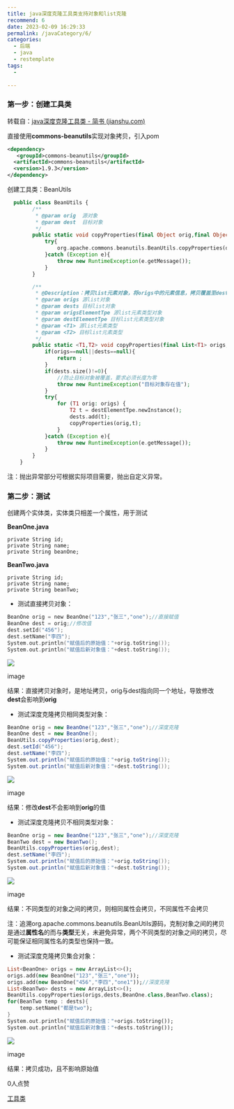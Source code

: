 ```yaml
---
title: java深度克隆工具类支持对象和list克隆
recommend: 6
date: 2023-02-09 16:29:33
permalink: /javaCategory/6/
categories:
  - 后端
  - java
  - restemplate
tags:
  - 
 
---
```

### **第一步：创建工具类**

转载自：[java深度克隆工具类 - 简书 (jianshu.com)](https://www.jianshu.com/p/3fb51d9332a9)

直接使用**commons-beanutils**实现对象拷贝，引入pom

```xml
<dependency>    
   <groupId>commons-beanutils</groupId> 
  <artifactId>commons-beanutils</artifactId>    
  <version>1.9.3</version>
</dependency>
```

创建工具类：BeanUtils

```php
  public class BeanUtils {
        /**
         * @param orig  源对象
         * @param dest  目标对象
         */
        public static void copyProperties(final Object orig,final Object dest){
            try{
                org.apache.commons.beanutils.BeanUtils.copyProperties(dest, orig);
            }catch (Exception e){
                throw new RuntimeException(e.getMessage());
            }
        }

        /**
         * @Description：拷贝list元素对象，将origs中的元素信息，拷贝覆盖至dests中
         * @param origs 源list对象
         * @param dests 目标list对象
         * @param origsElementTpe 源list元素类型对象
         * @param destElementTpe 目标list元素类型对象
         * @param <T1> 源list元素类型
         * @param <T2> 目标list元素类型
         */
        public static <T1,T2> void copyProperties(final List<T1> origs, final List<T2> dests, Class<T1> origsElementTpe, Class<T2> destElementTpe){
            if(origs==null||dests==null){
                return ;
            }
            if(dests.size()!=0){
                //防止目标对象被覆盖，要求必须长度为零
                throw new RuntimeException("目标对象存在值");
            }
            try{
                for (T1 orig: origs) {
                    T2 t = destElementTpe.newInstance();
                    dests.add(t);
                    copyProperties(orig,t);
                }
            }catch (Exception e){
                throw new RuntimeException(e.getMessage());
            }
        }
    }

```

注：抛出异常部分可根据实际项目需要，抛出自定义异常。

### **第二步：测试**

创建两个实体类，实体类只相差一个属性，用于测试

**BeanOne.java**

```tsx
private String id;
private String name;
private String beanOne;
```

**BeanTwo.java**

```tsx
private String id;
private String name;
private String beanTwo;
```

- 测试直接拷贝对象：

```swift
BeanOne orig = new BeanOne("123","张三","one");//直接赋值
BeanOne dest = orig;//修改值
dest.setId("456");
dest.setName("李四");
System.out.println("赋值后的原始值："+orig.toString());
System.out.println("赋值后新对象值："+dest.toString());
```

![](//upload-images.jianshu.io/upload_images/14314871-7d642a14b87a6c9a.png?imageMogr2/auto-orient/strip|imageView2/2/w/503/format/webp)

image

结果：直接拷贝对象时，是地址拷贝，orig与dest指向同一个地址，导致修改**dest**会影响到**orig**

- 测试深度克隆拷贝相同类型对象：

```csharp
BeanOne orig = new BeanOne("123","张三","one");//深度克隆
BeanOne dest = new BeanOne();
BeanUtils.copyProperties(orig,dest);
dest.setId("456");
dest.setName("李四");
System.out.println("赋值后的原始值："+orig.toString());
System.out.println("赋值后新对象值："+dest.toString());
```

![](//upload-images.jianshu.io/upload_images/14314871-dd084b16c13ec1d5.png?imageMogr2/auto-orient/strip|imageView2/2/w/466/format/webp)

image

结果：修改**dest**不会影响到**orig**的值

- 测试深度克隆拷贝不相同类型对象：

```csharp
BeanOne orig = new BeanOne("123","张三","one");//深度克隆
BeanTwo dest = new BeanTwo();
BeanUtils.copyProperties(orig,dest);
dest.setName("李四");
System.out.println("赋值后的原始值："+orig.toString());
System.out.println("赋值后新对象值："+dest.toString());
```

![](//upload-images.jianshu.io/upload_images/14314871-4132f82761b606e4.png?imageMogr2/auto-orient/strip|imageView2/2/w/445/format/webp)

image

结果：不同类型的对象之间的拷贝，则相同属性会拷贝，不同属性不会拷贝

注：追溯org.apache.commons.beanutils.BeanUtils源码，克制对象之间的拷贝是通过**属性名**的而与**类型**无关，未避免异常，两个不同类型的对象之间的拷贝，尽可能保证相同属性名的类型也保持一致。

- 测试深度克隆拷贝集合对象：

```dart
List<BeanOne> origs = new ArrayList<>();
origs.add(new BeanOne("123","张三","one"));
origs.add(new BeanOne("456","李四","one1"));//深度克隆
List<BeanTwo> dests = new ArrayList<>();
BeanUtils.copyProperties(origs,dests,BeanOne.class,BeanTwo.class);
for(BeanTwo temp : dests){    
    temp.setName("都是two");
}
System.out.println("赋值后的原始值："+origs.toString());
System.out.println("赋值后新对象值："+dests.toString());
```

![](//upload-images.jianshu.io/upload_images/14314871-5cf637e27d001437.png?imageMogr2/auto-orient/strip|imageView2/2/w/843/format/webp)

image

结果：拷贝成功，且不影响原始值

0人点赞

[工具类](https://www.jianshu.com/nb/46007942)